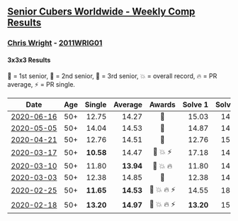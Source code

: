 <style>table {white-space: nowrap;}</style>

## [Senior Cubers Worldwide - Weekly Comp Results](/scw-comp/results/)
### [Chris Wright](../chris_wright.md) - [2011WRIG01](https://www.worldcubeassociation.org/persons/2011WRIG01?event=333)
#### 3x3x3 Results

🥇 = 1st senior, 🥈 = 2nd senior, 🥉 = 3rd senior, 💥 = overall record, 🔥 = PR average, ⚡ = PR single.

| Date | Age | Single | Average | Awards | Solve 1 | Solve 2 | Solve 3 | Solve 4 | Solve 5 | Video |
| :--: | :--: | --: | --: | :--: | --: | --: | --: | --: | --: | :-- |
| [2020-06-16](../../results/333/2020-06-16.md) | 50+ | 12.75 | 14.27 | 🥈 | 15.03 | 14.25 | 15.44 | 12.75 | 13.52 | [Link](https://www.facebook.com/events/604103587178706/permalink/604904053765326/) |
| [2020-05-05](../../results/333/2020-05-05.md) | 50+ | 14.04 | 14.53 | 🥇 | 14.87 | 14.53 | 14.18 | 14.04 | 15.04 | [Link](https://www.facebook.com/events/3313106775587396/permalink/3313461472218593/) |
| [2020-04-21](../../results/333/2020-04-21.md) | 50+ | 12.76 | 14.51 | 🥈 | 12.76 | 15.35 | 14.64 | 22.02 | 13.54 | [Link](https://www.facebook.com/events/880278499062375/permalink/884787265278165/) |
| [2020-03-17](../../results/333/2020-03-17.md) | 50+ | **10.58** | 14.47 | 🥇 💥 ⚡ | 17.18 | 14.69 | 13.52 | 15.19 | **10.58** | [Link](https://www.facebook.com/events/280686576235146/permalink/283308539306283/) |
| [2020-03-10](../../results/333/2020-03-10.md) | 50+ | 11.80 | **13.94** | 🥇 💥 🔥 | 11.80 | 14.48 | 14.75 | 13.46 | 13.88 | [Link](https://www.facebook.com/events/164742401163863/permalink/166336147671155/) |
| [2020-03-03](../../results/333/2020-03-03.md) | 50+ | 12.38 | 14.85 | 🥇 | 12.38 | 14.87 | 14.57 | 19.16 | 15.11 | [Link](https://www.facebook.com/events/241721610185997/permalink/243063123385179/) |
| [2020-02-25](../../results/333/2020-02-25.md) | 50+ | **11.65** | **14.53** | 🥇 💥 🔥 ⚡ | 14.55 | 18.24 | 14.22 | **11.65** | 14.82 | [Link](https://www.facebook.com/events/196320811461109/permalink/198268351266355/) |
| [2020-02-18](../../results/333/2020-02-18.md) | 50+ | **13.20** | **14.97** | 🥈 💥 🔥 ⚡ | **13.20** | 15.88 | 16.35 | 13.38 | 15.64 | [Link](https://www.facebook.com/events/2558750947697073/permalink/2563823887189779/) |


<!-- Global site tag (gtag.js) - Google Analytics -->
<script async src="https://www.googletagmanager.com/gtag/js?id=UA-86348435-3"></script>
<script>window.dataLayer = window.dataLayer || []; function gtag() {dataLayer.push(arguments);} gtag('js', new Date()); gtag('config', 'UA-86348435-3');</script>
